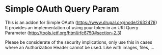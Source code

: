 # Simple OAuth Query Param
This is an addon for Simple OAuth (https://www.drupal.org/node/2632478)
It provides an implementation of using your token in an URI Query Parameter (http://tools.ietf.org/html/rfc6750#section-2.3)

Please be considerate of the security implications, only use this in cases where an Authorization Header cannot be used. Like with images, files, ...
